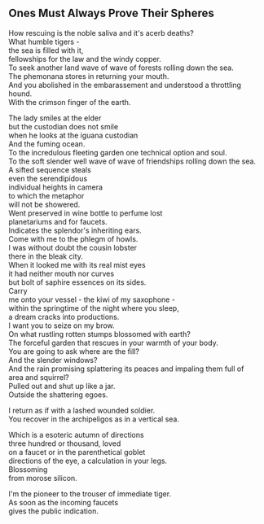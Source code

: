 Ones Must Always Prove Their Spheres
------------------------------------
How rescuing is the noble saliva and it's acerb deaths?  
What humble tigers -  
the sea is filled with it,  
fellowships for the law and the windy copper.  
To seek another land wave of wave of forests rolling down the sea.  
The phemonana stores in returning your mouth.  
And you abolished in the embarassement and understood a throttling hound.  
With the crimson finger of the earth.  
  
The lady smiles at the elder  
but the custodian does not smile  
when he looks at the iguana custodian  
And the fuming ocean.  
To the incredulous fleeting garden one technical option and soul.  
To the soft slender well wave of wave of friendships rolling down the sea.  
A sifted sequence steals  
even the serendipidous  
individual heights in camera  
to which the metaphor  
will not be showered.  
Went preserved in wine bottle to perfume lost  
planetariums and for faucets.  
Indicates the splendor's inheriting ears.  
Come with me to the phlegm of howls.  
I was without doubt the cousin lobster  
there in the bleak city.  
When it looked me with its real mist eyes  
it had neither mouth nor curves  
but bolt of saphire essences on its sides.  
Carry  
me onto your vessel - the kiwi of my saxophone -  
within the springtime of the night where you sleep,  
a dream cracks into productions.  
I want you to seize on my brow.  
On what rustling rotten stumps blossomed with earth?  
The forceful garden that rescues in your warmth of your body.  
You are going to ask where are the fill?  
And the slender windows?  
And the rain promising splattering its peaces and impaling them full of  
area and squirrel?  
Pulled out and shut up like a jar.  
Outside the shattering egoes.  
  
I return as if with a lashed wounded soldier.  
You recover in the archipeligos as in a vertical sea.  
  
Which is a esoteric autumn of directions  
three hundred or thousand, loved  
on a faucet or in the parenthetical goblet  
directions of the eye, a calculation in your legs.  
Blossoming  
from morose silicon.  
  
I'm the pioneer to the trouser of immediate tiger.  
As soon as the incoming faucets  
gives the public indication.  
